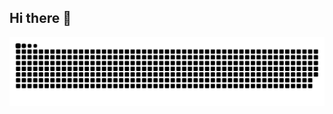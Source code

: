 ## Hi there 👋
<picture>
  <source media="(prefers-color-scheme: dark)" srcset="https://raw.githubusercontent.com/mariagulba/mariagulba/output/github-snake-dark.svg" />
  <source media="(prefers-color-scheme: light)" srcset="https://raw.githubusercontent.com/mariagulba/mariagulba/output/github-snake.svg" />
  <img alt="github-snake" src="https://raw.githubusercontent.com/mariagulba/mariagulba/output/github-snake.svg" />
</picture>
<!--
**mariagulba/mariagulba** is a ✨ _special_ ✨ repository because its `README.md` (this file) appears on your GitHub profile.

Here are some ideas to get you started:

- 🔭 I’m currently working on ...
- 🌱 I’m currently learning ...
- 👯 I’m looking to collaborate on ...
- 🤔 I’m looking for help with ...
- 💬 Ask me about ...
- 📫 How to reach me: ...
- 😄 Pronouns: ...
- ⚡ Fun fact: ...
-->
